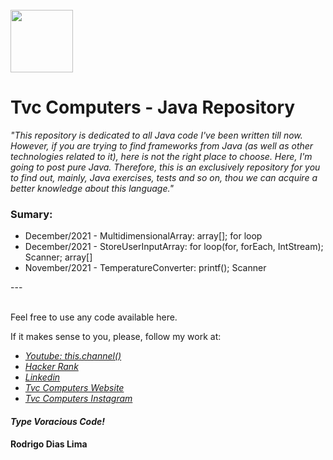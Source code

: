 <br>
<img src="https://softmany.com/wp-content/uploads/2017/08/Java-Runtime-Environment-for-Windows.png" width="100">
<h1>Tvc Computers - Java Repository</h1>



<em>"This repository is dedicated to all Java code I've been written till now. However, if you are trying to find frameworks from Java (as well as other technologies related to it), here is not the right place to choose. Here, I'm going to post pure Java. Therefore, this is an exclusively repository for you to find out, mainly, Java exercises, tests and so on, thou we can acquire a better knowledge about this language."</em>



<h3>Sumary:</h3>
<ul>
  <li>December/2021 - MultidimensionalArray: array[]; for loop</li>
  <li>December/2021 - StoreUserInputArray: for loop(for, forEach, IntStream); Scanner; array[]</li>
  <li>November/2021 - TemperatureConverter: printf(); Scanner</li>
</ul>



<p>---</p>
<br>
Feel free to use any code available here.

If it makes sense to you, please, follow my work at:
- <a href="https://www.youtube.com/channel/UCa7HpkUTNYhTpWNXb7VX-pg" ><em>Youtube: this.channel()</em></a>
- <a href="https://www.hackerrank.com/rodrigodiaslima1" ><em>Hacker Rank</em></a>
- <a href="https://www.linkedin.com/in/rodrigodiaslima1/" ><em>Linkedin</em></a>
- <a href="https://www.tvvvvc.com/" ><em>Tvc Computers Website</em></a>
- <a href="https://www.instagram.com/tvc_computers/" ><em>Tvc Computers Instagram</em></a>

<h4><em>Type Voracious Code!</em></h4>
<h4>Rodrigo Dias Lima</h4>


